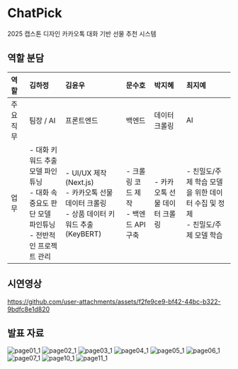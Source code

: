 # ChatPick
2025 캡스톤 디자인 카카오톡 대화 기반 선물 추천 시스템

## 역할 분담
| 역할      | 김하정 | 김윤우 | 문수호 | 박지혜 | 최지예 |
|:----------|:-------|:-------|:-------|:-------|:--------|
| 주요 직무 | 팀장 / AI | 프론트엔드 | 백엔드 | 데이터 크롤링 | AI |
| 업무      | - 대화 키워드 추출 모델 파인튜닝<br>- 대화 속 중요도 판단 모델 파인튜닝<br>- 전반적인 프로젝트 관리 | - UI/UX 제작 (Next.js)<br>- 카카오톡 선물 데이터 크롤링<br>- 상품 데이터 키워드 추출 (KeyBERT) | - 크롤링 코드 제작<br>- 백엔드 API 구축 | - 카카오톡 선물 데이터 크롤링 | - 친밀도/주제 학습 모델을 위한 데이터 수집 및 정제<br>- 친밀도/주제 모델 학습 |


## 시연영상
https://github.com/user-attachments/assets/f2fe9ce9-bf42-44bc-b322-9bdfc8e1d820

## 발표 자료
![page01_1](https://github.com/user-attachments/assets/558c6d72-d8c9-4f58-9ec2-74c90ce9fa88)
![page02_1](https://github.com/user-attachments/assets/0e2881ea-352b-4ba5-8611-80aa0097e5d0)
![page03_1](https://github.com/user-attachments/assets/7e83bbdc-ec39-4a74-91f2-0c5a8c00cdd6)
![page04_1](https://github.com/user-attachments/assets/428d5309-ab21-4d9d-b332-69f7c527a504)
![page05_1](https://github.com/user-attachments/assets/3644b47c-d26d-4648-b2d4-c0737689bd62)
![page06_1](https://github.com/user-attachments/assets/b73aa454-f38a-4e5e-a054-66af484623f5)
![page07_1](https://github.com/user-attachments/assets/3110303d-d095-4bc3-a30f-74ce6de75079)
![page10_1](https://github.com/user-attachments/assets/339d9070-5e62-4b70-a1fc-d0a2c472666e)
![page11_1](https://github.com/user-attachments/assets/f2c2de48-c4ab-43c8-9d70-8f8ca8508e3f)
